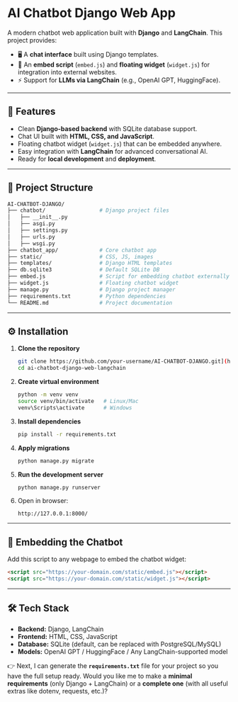 # AI Chatbot Django Web App

A modern chatbot web application built with **Django** and **LangChain**.
This project provides:

* 🖥️ A **chat interface** built using Django templates.
* 🔗 An **embed script** (`embed.js`) and **floating widget** (`widget.js`) for integration into external websites.
* ⚡ Support for **LLMs via LangChain** (e.g., OpenAI GPT, HuggingFace).

---

## 🚀 Features

* Clean **Django-based backend** with SQLite database support.
* Chat UI built with **HTML, CSS, and JavaScript**.
* Floating chatbot widget (`widget.js`) that can be embedded anywhere.
* Easy integration with **LangChain** for advanced conversational AI.
* Ready for **local development** and **deployment**.

---

## 📂 Project Structure

```bash
AI-CHATBOT-DJANGO/
├── chatbot/                 # Django project files
│   ├── __init__.py
│   ├── asgi.py
│   ├── settings.py
│   ├── urls.py
│   ├── wsgi.py
├── chatbot_app/             # Core chatbot app
├── static/                  # CSS, JS, images
├── templates/               # Django HTML templates
├── db.sqlite3               # Default SQLite DB
├── embed.js                 # Script for embedding chatbot externally
├── widget.js                # Floating chatbot widget
├── manage.py                # Django project manager
├── requirements.txt         # Python dependencies
└── README.md                # Project documentation
```

---

## ⚙️ Installation

1. **Clone the repository**

   ```bash
   git clone https://github.com/your-username/AI-CHATBOT-DJANGO.git](https://github.com/MuhammadHasnainKayani/ai-chatbot-django-web-langchain.git
   cd ai-chatbot-django-web-langchain

   ```

2. **Create virtual environment**

   ```bash
   python -m venv venv
   source venv/bin/activate   # Linux/Mac
   venv\Scripts\activate      # Windows
   ```

3. **Install dependencies**

   ```bash
   pip install -r requirements.txt
   ```

4. **Apply migrations**

   ```bash
   python manage.py migrate
   ```

5. **Run the development server**

   ```bash
   python manage.py runserver
   ```

6. Open in browser:

   ```
   http://127.0.0.1:8000/
   ```

---

## 📌 Embedding the Chatbot

Add this script to any webpage to embed the chatbot widget:

```html
<script src="https://your-domain.com/static/embed.js"></script>
<script src="https://your-domain.com/static/widget.js"></script>
```

---

## 🛠️ Tech Stack

* **Backend:** Django, LangChain
* **Frontend:** HTML, CSS, JavaScript
* **Database:** SQLite (default, can be replaced with PostgreSQL/MySQL)
* **Models:** OpenAI GPT / HuggingFace / Any LangChain-supported model



👉 Next, I can generate the **`requirements.txt`** file for your project so you have the full setup ready.
Would you like me to make a **minimal requirements** (only Django + LangChain) or a **complete one** (with all useful extras like dotenv, requests, etc.)?
